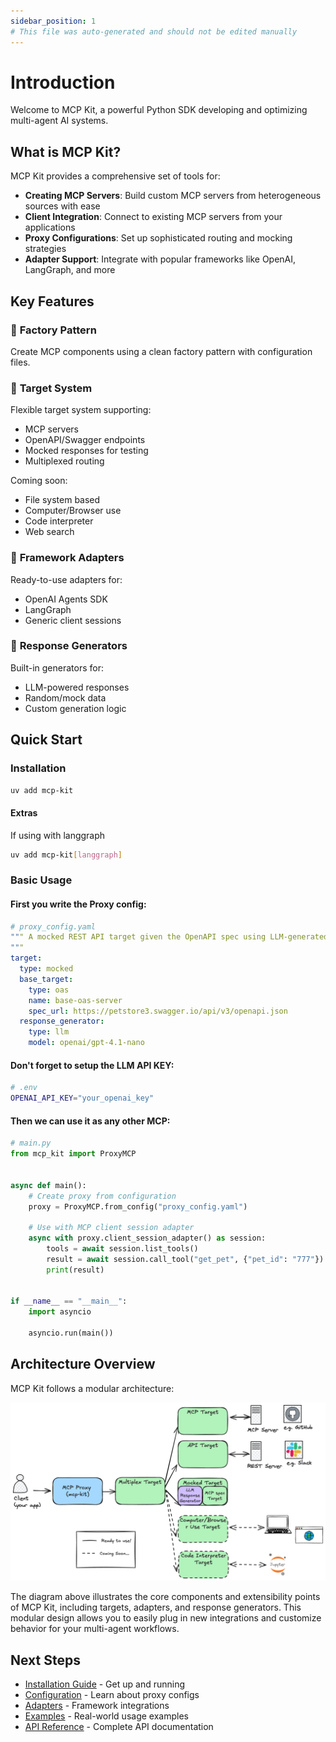 ```yaml
---
sidebar_position: 1
# This file was auto-generated and should not be edited manually
---
```


# Introduction

Welcome to MCP Kit, a powerful Python SDK developing and optimizing multi-agent AI systems.

## What is MCP Kit?

MCP Kit provides a comprehensive set of tools for:

- **Creating MCP Servers**: Build custom MCP servers from heterogeneous sources with ease
- **Client Integration**: Connect to existing MCP servers from your applications
- **Proxy Configurations**: Set up sophisticated routing and mocking strategies
- **Adapter Support**: Integrate with popular frameworks like OpenAI, LangGraph, and more

## Key Features

### 🔧 **Factory Pattern**
Create MCP components using a clean factory pattern with configuration files.

### 🎯 **Target System**
Flexible target system supporting:
- MCP servers
- OpenAPI/Swagger endpoints
- Mocked responses for testing
- Multiplexed routing

Coming soon:
- File system based
- Computer/Browser use
- Code interpreter
- Web search

### 🔌 **Framework Adapters**
Ready-to-use adapters for:
- OpenAI Agents SDK
- LangGraph
- Generic client sessions

### 🎲 **Response Generators**
Built-in generators for:
- LLM-powered responses
- Random/mock data
- Custom generation logic

## Quick Start

### Installation

```bash
uv add mcp-kit
```

#### Extras

If using with langgraph

```bash
uv add mcp-kit[langgraph]
```


### Basic Usage

#### First you write the Proxy config:

```yaml
# proxy_config.yaml
""" A mocked REST API target given the OpenAPI spec using LLM-generated responses
"""
target:
  type: mocked
  base_target:
    type: oas
    name: base-oas-server
    spec_url: https://petstore3.swagger.io/api/v3/openapi.json
  response_generator:
    type: llm
    model: openai/gpt-4.1-nano
```

#### Don't forget to setup the LLM API KEY:

```bash
# .env
OPENAI_API_KEY="your_openai_key"
```

#### Then we can use it as any other MCP:


```python
# main.py
from mcp_kit import ProxyMCP


async def main():
    # Create proxy from configuration
    proxy = ProxyMCP.from_config("proxy_config.yaml")

    # Use with MCP client session adapter
    async with proxy.client_session_adapter() as session:
        tools = await session.list_tools()
        result = await session.call_tool("get_pet", {"pet_id": "777"})
        print(result)


if __name__ == "__main__":
    import asyncio

    asyncio.run(main())
```

## Architecture Overview

MCP Kit follows a modular architecture:

![MCP Kit Architecture](mcp-kit-light.png)

The diagram above illustrates the core components and extensibility points of MCP Kit, including targets, adapters, and response generators. This modular design allows you to easily plug in new integrations and customize behavior for your multi-agent workflows.

## Next Steps

- [Installation Guide](./installation.md) - Get up and running
- [Configuration](./configuration.md) - Learn about proxy configs
- [Adapters](./adapters.md) - Framework integrations
- [Examples](/docs/python-sdk/examples) - Real-world usage examples
- [API Reference](/docs/python-sdk/reference/) - Complete API documentation
